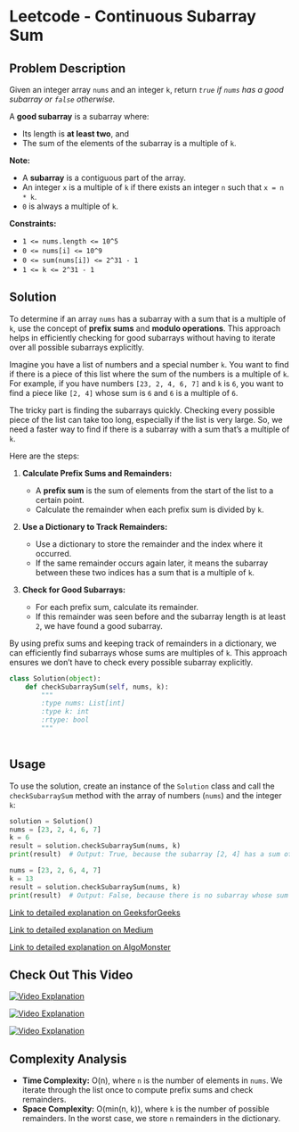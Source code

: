 # Leetcode - Continuous Subarray Sum

## Problem Description

Given an integer array `nums` and an integer `k`, return *`true` if `nums` has a good subarray or `false` otherwise.*

A **good subarray** is a subarray where:
- Its length is **at least two**, and
- The sum of the elements of the subarray is a multiple of `k`.

**Note:**
- A **subarray** is a contiguous part of the array.
- An integer `x` is a multiple of `k` if there exists an integer `n` such that `x = n * k`. 
- `0` is always a multiple of `k`.

**Constraints:**
- `1 <= nums.length <= 10^5`
- `0 <= nums[i] <= 10^9`
- `0 <= sum(nums[i]) <= 2^31 - 1`
- `1 <= k <= 2^31 - 1`

## Solution

To determine if an array `nums` has a subarray with a sum that is a multiple of `k`, use the concept of **prefix sums** and **modulo operations**. This approach helps in efficiently checking for good subarrays without having to iterate over all possible subarrays explicitly.


Imagine you have a list of numbers and a special number `k`. You want to find if there is a piece of this list where the sum of the numbers is a multiple of `k`. For example, if you have numbers `[23, 2, 4, 6, 7]` and `k` is `6`, you want to find a piece like `[2, 4]` whose sum is `6` and `6` is a multiple of `6`.

The tricky part is finding the subarrays quickly. Checking every possible piece of the list can take too long, especially if the list is very large. So, we need a faster way to find if there is a subarray with a sum that’s a multiple of `k`.

Here are the steps:

1. **Calculate Prefix Sums and Remainders:**
   - A **prefix sum** is the sum of elements from the start of the list to a certain point.
   - Calculate the remainder when each prefix sum is divided by `k`.

2. **Use a Dictionary to Track Remainders:**
   - Use a dictionary to store the remainder and the index where it occurred.
   - If the same remainder occurs again later, it means the subarray between these two indices has a sum that is a multiple of `k`.

3. **Check for Good Subarrays:**
   - For each prefix sum, calculate its remainder.
   - If this remainder was seen before and the subarray length is at least `2`, we have found a good subarray.

By using prefix sums and keeping track of remainders in a dictionary, we can efficiently find subarrays whose sums are multiples of `k`. This approach ensures we don’t have to check every possible subarray explicitly.

```python
class Solution(object):
    def checkSubarraySum(self, nums, k):
        """
        :type nums: List[int]
        :type k: int
        :rtype: bool
        """
        
```

## Usage

To use the solution, create an instance of the `Solution` class and call the `checkSubarraySum` method with the array of numbers (`nums`) and the integer `k`:

```python
solution = Solution()
nums = [23, 2, 4, 6, 7]
k = 6
result = solution.checkSubarraySum(nums, k)
print(result)  # Output: True, because the subarray [2, 4] has a sum of 6 which is a multiple of 6.

nums = [23, 2, 6, 4, 7]
k = 13
result = solution.checkSubarraySum(nums, k)
print(result)  # Output: False, because there is no subarray whose sum is a multiple of 13.
```

[Link to detailed explanation on GeeksforGeeks](https://www.geeksforgeeks.org/largest-sum-contiguous-subarray/)

[Link to detailed explanation on Medium](https://medium.com/@sheefanaaz6417/523-continuous-subarray-sum-80598067d121)

[Link to detailed explanation on AlgoMonster](https://algo.monster/liteproblems/523)

## Check Out This Video

[![Video Explanation](https://img.youtube.com/vi/OKcrLfR-8mE/mqdefault.jpg)](https://youtu.be/OKcrLfR-8mE)

[![Video Explanation](https://img.youtube.com/vi/1W_HYBqvDLw/mqdefault.jpg)](https://youtu.be/1W_HYBqvDLw)

[![Video Explanation](https://img.youtube.com/vi/wmn3c1mP0pY/mqdefault.jpg)](https://youtu.be/wmn3c1mP0pY)

## Complexity Analysis

- **Time Complexity:** O(n), where `n` is the number of elements in `nums`. We iterate through the list once to compute prefix sums and check remainders.
- **Space Complexity:** O(min(n, k)), where `k` is the number of possible remainders. In the worst case, we store `n` remainders in the dictionary.